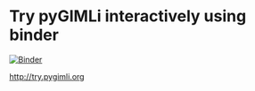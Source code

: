 # Try pyGIMLi interactively using binder

[![Binder](https://mybinder.org/badge_logo.svg)](https://mybinder.org/v2/gh/florian-wagner/try.pygimli.org/master?filepath=index.ipynb)

http://try.pygimli.org
